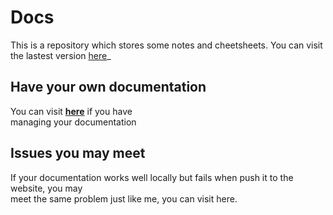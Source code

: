 Docs
======
This is a repository which stores some notes and cheetsheets.
You can visit the lastest version [here](http://lms-docs.readthedocs.org/en/latest/)_

Have your own documentation
-----------------------------
You can visit [**here**](http://read-the-docs.readthedocs.org/en/latest/) if you have \
managing your documentation

Issues you may meet
--------------------
If your documentation works well locally but fails when push it to the website, you may \
meet the same problem just like me, you can visit here.

